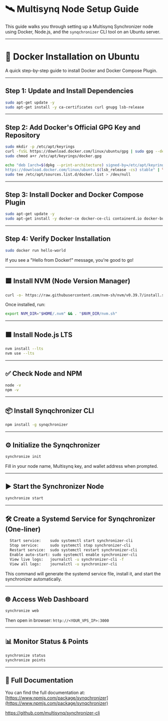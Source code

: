# 🛰️ Multisynq Node Setup Guide

This guide walks you through setting up a Multisynq Synchronizer node using Docker, Node.js, and the `synqchronizer` CLI tool on an Ubuntu server.

---

# 🐳 Docker Installation on Ubuntu

A quick step-by-step guide to install Docker and Docker Compose Plugin.

---

## Step 1: Update and Install Dependencies

```bash
sudo apt-get update -y
sudo apt-get install -y ca-certificates curl gnupg lsb-release
```

---

## Step 2: Add Docker's Official GPG Key and Repository

```bash
sudo mkdir -p /etc/apt/keyrings
curl -fsSL https://download.docker.com/linux/ubuntu/gpg | sudo gpg --dearmor -o /etc/apt/keyrings/docker.gpg
sudo chmod a+r /etc/apt/keyrings/docker.gpg

echo "deb [arch=$(dpkg --print-architecture) signed-by=/etc/apt/keyrings/docker.gpg] \
https://download.docker.com/linux/ubuntu $(lsb_release -cs) stable" | \
sudo tee /etc/apt/sources.list.d/docker.list > /dev/null
```

---

## Step 3: Install Docker and Docker Compose Plugin

```bash
sudo apt-get update -y
sudo apt-get install -y docker-ce docker-ce-cli containerd.io docker-buildx-plugin docker-compose-plugin
```

---

## Step 4: Verify Docker Installation

```bash
sudo docker run hello-world
```

If you see a "Hello from Docker!" message, you're good to go!

---

## 🟦 Install NVM (Node Version Manager)

```bash
curl -o- https://raw.githubusercontent.com/nvm-sh/nvm/v0.39.7/install.sh | bash
```

Once installed, run:

```bash
export NVM_DIR="$HOME/.nvm" && . "$NVM_DIR/nvm.sh"
```

---

## 🟩 Install Node.js LTS

```bash
nvm install --lts
nvm use --lts
```

---

## ✅ Check Node and NPM

```bash
node -v
npm -v
```

---

## 📦 Install Synqchronizer CLI

```bash
npm install -g synqchronizer
```

---

## ⚙️ Initialize the Synqchronizer

```bash
synchronize init

```

Fill in your node name, Multisynq key, and wallet address when prompted.

---

## ▶️ Start the Synchronizer Node

```bash
synchronize start

```

---

## 🛠️ Create a Systemd Service for Synqchronizer (One-liner)

```bash
  Start service:    sudo systemctl start synchronizer-cli
  Stop service:     sudo systemctl stop synchronizer-cli
  Restart service:  sudo systemctl restart synchronizer-cli
  Enable auto-start: sudo systemctl enable synchronizer-cli
  View live logs:   journalctl -u synchronizer-cli -f
  View all logs:    journalctl -u synchronizer-cli

```

This command will generate the systemd service file, install it, and start the synchronizer automatically.

---

## 🌐 Access Web Dashboard 

```bash
synchronize web
```

Then open in browser: `http://<YOUR_VPS_IP>:3000`

---

## 📊 Monitor Status & Points

```bash
synchronize status
synchronize points

```

---

## 📖 Full Documentation

You can find the full documentation at:  
[https://www.npmjs.com/package/synqchronizer](https://www.npmjs.com/package/synqchronizer)

https://github.com/multisynq/synchronizer-cli





